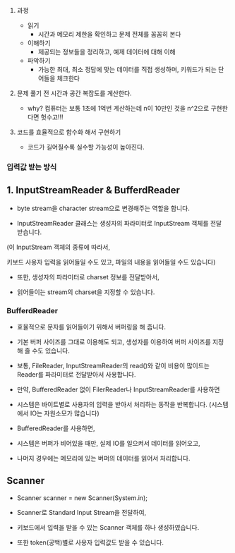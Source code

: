 1. 과정
   - 읽기
     - 시간과 메모리 제한을 확인하고 문제 전체를 꼼꼼히 본다
   - 이해하기
     - 제공되는 정보들을 정리하고, 예제 데이터에 대해 이해
   - 파악하기
     - 가능한 최대, 최소 정답에 맞는 데이터를 직접 생성하며, 키워드가 되는 단어들을 체크한다

2. 문제 풀기 전 시간과 공간 복잡도를 계산한다.
   - why?  컴퓨터는 보통 1초에 1억번 계산하는데 n이 10만인 것을 n^2으로 구현한다면 헛수고!!!

3. 코드를 효율적으로 함수화 해서 구현하기
   - 코드가 길어질수록 실수할 가능성이 높아진다.

### 입력값 받는 방식

## 1. InputStreamReader & BufferdReader
- byte stream을 character stream으로 변경해주는 역할을 합니다.

- InputStreamReader 클래스는 생성자의 파라미터로 InputStream 객체를 전달 받습니다.

(이 InputStream 객체의 종류에 따라서,

키보드 사용자 입력을 읽어들일 수도 있고, 파일의 내용을 읽어들일 수도 있습니다)

- 또한, 생성자의 파라미터로 charset 정보를 전달받아서,

- 읽어들이는 stream의 charset을 지정할 수 있습니다.


### BufferdReader
- 효율적으로 문자를 읽어들이기 위해서 버퍼링을 해 줍니다.

-  기본 버퍼 사이즈를 그대로 이용해도 되고, 생성자를 이용하여 버퍼 사이즈를 지정해 줄 수도 있습니다.

- 보통, FileReader, InputStreamReader의 read()와 같이 비용이 많이드는 Reader를 파라미터로 전달받아서 사용합니다.

- 만약, BufferedReader 없이 FilerReader나 InputStreamReader를 사용하면

- 시스템은 바이트별로 사용자의 입력을 받아서 처리하는 동작을 반복합니다. (시스템에서 IO는 자원소모가 많습니다)

- BufferedReader를 사용하면,

- 시스템은 버퍼가 비어있을 때만, 실제 IO를 일으켜서 데이터를 읽어오고,

- 나머지 경우에는 메모리에 있는 버퍼의 데이터를 읽어서 처리합니다.

## Scanner
- Scanner scanner = new Scanner(System.in);

- Scanner로 Standard Input Stream을 전달하여,

- 키보드에서 입력을 받을 수 있는 Scanner 객체를 하나 생성하였습니다.

- 또한 token(공백)별로 사용자 입력값도 받을 수 있습니다.
